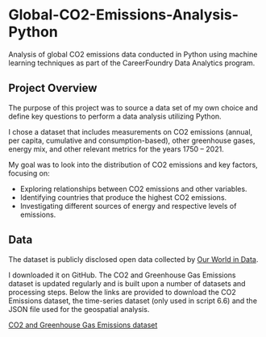 # Global-CO2-Emissions-Analysis-Python
Analysis of global CO2 emissions data conducted in Python using machine learning techniques as part of the CareerFoundry Data Analytics program.

## Project Overview
The purpose of this project was to source a data set of my own choice and define key questions to perform a data analysis utilizing Python. 

I chose a dataset that includes measurements on CO2 emissions (annual, per capita, cumulative and consumption-based), other greenhouse gases, energy mix, and other relevant metrics for the years 1750 – 2021.

My goal was to look into the distribution of CO2 emissions and key factors, focusing on:
-  Exploring relationships between CO2 emissions and other variables.
-  Identifying countries that produce the highest CO2 emissions.
- Investigating different sources of energy and respective levels of emissions.

## Data
The dataset is publicly disclosed open data collected by [Our World in Data](https://ourworldindata.org/co2-and-greenhouse-gas-emissions).

I downloaded it on GitHub. The CO2 and Greenhouse Gas Emissions dataset is updated regularly and is built upon a number of datasets and processing steps.
Below the links are provided to download the CO2 Emissions dataset, the time-series dataset (only used in script 6.6) and the JSON file used for the geospatial analysis.

[CO2 and Greenhouse Gas Emissions dataset](https://github.com/owid/co2-data)


